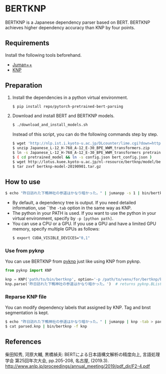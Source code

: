 # BERTKNP

BERTKNP is a Japanese dependency parser based on BERT. BERTKNP achieves higher dependency accuracy than KNP by four points.

## Requirements

Install the following tools beforehand.

- [Juman++](https://github.com/ku-nlp/jumanpp)
- [KNP](https://github.com/ku-nlp/knp)

## Preparation

1. Install the dependencies in a python virtual environment.
    ```bash
    $ pip install repo/pytorch-pretrained-bert-parsing
    ```
1. Download and install BERT and BERTKNP models.
    ```bash
    $ ./download_and_install_models.sh
    ```
    Instead of this script, you can do the following commands step by step.
    ```bash
    $ wget 'http://nlp.ist.i.kyoto-u.ac.jp/DLcounter/lime.cgi?down=http://lotus.kuee.kyoto-u.ac.jp/nl-resource/JapaneseBertPretrainedModel/Japanese_L-12_H-768_A-12_E-30_BPE_WWM_transformers.zip&name=Japanese_L-12_H-768_A-12_E-30_BPE_WWM_transformers.zip'
    $ unzip Japanese_L-12_H-768_A-12_E-30_BPE_WWM_transformers.zip
    $ ln -s Japanese_L-12_H-768_A-12_E-30_BPE_WWM_transformers pretrained_model
    $ ( cd pretrained_model && ln -s config.json bert_config.json )
    $ wget http://lotus.kuee.kyoto-u.ac.jp/nl-resource/bertknp/model/bertknp-model-20190901.tar.gz
    $ tar zxvf bertknp-model-20190901.tar.gz
    ```

## How to use

```bash
$ echo "昨日訪れた下鴨神社の参道はかなり暗かった。" | jumanpp -s 1 | bin/bertknp
```

- By default, a dependency tree is output. If you need detailed information, use ``the `-tab` option in the same way as KNP.
- The python in your PATH is used. If you want to use the python in your virtual environment, specify by `-p [python path]`.
- You can use a CPU or a GPU. If you use a GPU and have a limited GPU memory, specify multiple GPUs as follows:
    ```bash
    $ export CUDA_VISIBLE_DEVICES="0,1"
    ```

### Use from pyknp

You can use BERTKNP from [pyknp](https://github.com/ku-nlp/pyknp) just like using KNP from pyknp.

```python
from pyknp import KNP

knp = KNP('path/to/bin/bertknp', option='-p /path/to/venv/for/bertknp/bin/python -tab -pyknp', jumanoption='-s 1')
knp.parse('昨日訪れた下鴨神社の参道はかなり暗かった。')  # returns pyknp.BList
```

### Reparse KNP file

You can modify dependency labels that assigned by KNP.
Tag and bnst segmentation is kept.

```bash
$ echo "昨日訪れた下鴨神社の参道はかなり暗かった。" | jumanpp | knp -tab > parsed.knp
$ cat parsed.knp | bin/bertknp -f knp
```

## References

柴田知秀, 河原大輔, 黒橋禎夫: BERTによる日本語構文解析の精度向上, 言語処理学会 第25回年次大会, pp.205-208, 名古屋, (2019.3).
http://www.anlp.jp/proceedings/annual_meeting/2019/pdf_dir/F2-4.pdf
